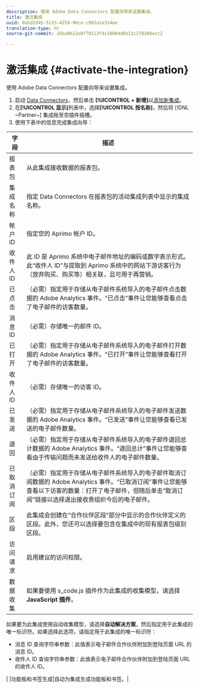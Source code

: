 ```yaml
---
description: 使用 Adobe Data Connectors 配置向导来设置集成。
title: 激活集成
uuid: 0a5d2d45-5133-4259-96ce-c992a1e314ee
translation-type: ht
source-git-commit: 16ba0b12e0f70112f4c10804d0a13c278388ecc2

---
```



# 激活集成 {#activate-the-integration}

使用 Adobe Data Connectors 配置向导来设置集成。

1. 启动 [Data Connectors](https://marketing.adobe.com/resources/help/zh_CN/genesis/c_overview.html)，然后单击 **[!UICONTROL + 新增]**&#x200B;以[添加新集成](https://marketing.adobe.com/resources/help/zh_CN/genesis/t_add_integration.html)。
1. 在&#x200B;**[!UICONTROL 显示]**&#x200B;列表中，选择&#x200B;**[!UICONTROL 按名称]**，然后将 [!DNL ~Partner~] 集成拖至空插件插槽。
1. 使用下表中的信息完成集成向导：

| 字段 | 描述 |
|--- |--- |
| 报表包 | 从此集成接收数据的报表包。 |
| 集成名称 | 指定 Data Connectors 在报表包的活动集成列表中显示的集成名称。 |
| 帐户 ID | 指定您的 Aprimo 帐户 ID。 |
| 收件人 ID | 此 ID 是 Aprimo 系统中电子邮件地址的编码或数字表示形式。此“收件人 ID”与提取到 Aprimo 系统中的网站下游访客行为（放弃购买、购买等）相关联，且可用于再营销。 |
| 已点击 | （必需）指定用于存储从电子邮件系统导入的电子邮件点击数据的 Adobe Analytics 事件。“已点击”事件让您能够查看点击了电子邮件的访客数量。 |
| 消息 ID | （必需）存储唯一的邮件 ID。 |
| 已打开 | （必需）指定用于存储从电子邮件系统导入的电子邮件打开数据的 Adobe Analytics 事件。“已打开”事件让您能够查看打开了电子邮件的访客数量。 |
| 收件人 ID | （必需）存储唯一的访客 ID。 |
| 已发送 | （必需）指定用于存储从电子邮件系统导入的电子邮件发送数据的 Adobe Analytics 事件。“已发送”事件让您能够查看已发送的电子邮件数量。 |
| 退回 | （必需）指定用于存储从电子邮件系统导入的电子邮件退回总计数据的 Adobe Analytics 事件。“退回总计”事件让您能够查看由于传输问题而未发送给收件人的电子邮件数量。 |
| 已取消订阅 | （必需）指定用于存储从电子邮件系统导入的电子邮件取消订阅数据的 Adobe Analytics 事件。“已取消订阅”事件让您能够查看以下访客的数量：打开了电子邮件，但随后单击“取消订阅”链接以选择退出接收贵组织今后的电子邮件。 |
| 区段 | 此集成会创建在“合作伙伴区段”部分中显示的合作伙伴定义的区段。此外，您还可以选择要包含在集成中的现有报表包级别区段。 |
| 访问请求 | 启用建议的访问权限。 |
| 数据收集 | 如果要使用 s_code.js 插件作为此集成的收集模型，请选择 **JavaScript 插件**。 |
如果要为此集成使用自动收集模型，请选择&#x200B;**自动解决方案**，然后指定用于此集成的唯一标识符。如果选择此选项，请指定用于此集成的唯一标识符：
<ul><li>消息 ID 查询字符串参数：此值表示电子邮件合作伙伴附加到登陆页面 URL 的消息 ID。</li>
<li>收件人 ID 查询字符串参数：此值表示电子邮件合作伙伴附加到登陆页面 URL 的收件人 ID。</li></ul>|
|功能板和书签生成|自动为集成生成功能板和书签。|
